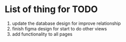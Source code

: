 # List of thing for TODO

1. update the database design for improve relationship
1. finish figma design for start to do other views
1. add functionality to all pages
